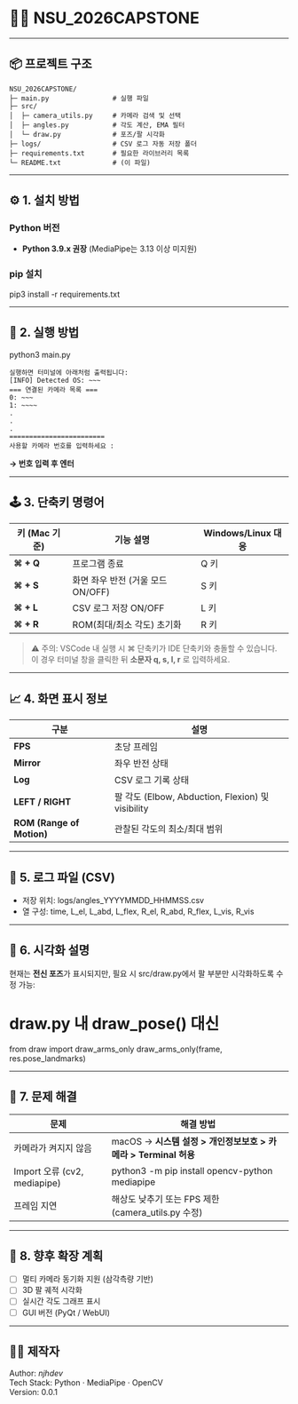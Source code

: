 # 🧍‍♂️ NSU_2026CAPSTONE

---

## 📦 프로젝트 구조
```
NSU_2026CAPSTONE/
├─ main.py                # 실행 파일
├─ src/
│  ├─ camera_utils.py     # 카메라 검색 및 선택
│  ├─ angles.py           # 각도 계산, EMA 필터
│  └─ draw.py             # 포즈/팔 시각화
├─ logs/                  # CSV 로그 자동 저장 폴더
├─ requirements.txt       # 필요한 라이브러리 목록
└─ README.txt             # (이 파일)
```

---

## ⚙️ 1. 설치 방법

### Python 버전
- **Python 3.9.x 권장** (MediaPipe는 3.13 이상 미지원)

### pip 설치
pip3 install -r requirements.txt

---

## 🚀 2. 실행 방법
python3 main.py

```
실행하면 터미널에 아래처럼 출력됩니다:
[INFO] Detected OS: ~~~
=== 연결된 카메라 목록 ===
0: ~~~
1: ~~~~
.
.
.
========================
사용할 카메라 번호를 입력하세요 :
```

**→ 번호 입력 후 엔터**

---

## 🕹️ 3. 단축키 명령어

| 키 (Mac 기준) | 기능 설명 | Windows/Linux 대응 |
|----------------|------------|--------------------|
| **⌘ + Q**      | 프로그램 종료 | Q 키 |
| **⌘ + S**      | 화면 좌우 반전 (거울 모드 ON/OFF) | S 키 |
| **⌘ + L**      | CSV 로그 저장 ON/OFF | L 키 |
| **⌘ + R**      | ROM(최대/최소 각도) 초기화 | R 키 |

> ⚠️ 주의: VSCode 내 실행 시 ⌘ 단축키가 IDE 단축키와 충돌할 수 있습니다.  
> 이 경우 터미널 창을 클릭한 뒤 **소문자 q, s, l, r** 로 입력하세요.

---

## 📈 4. 화면 표시 정보

| 구분 | 설명 |
|------|------|
| **FPS** | 초당 프레임 |
| **Mirror** | 좌우 반전 상태 |
| **Log** | CSV 로그 기록 상태 |
| **LEFT / RIGHT** | 팔 각도 (Elbow, Abduction, Flexion) 및 visibility |
| **ROM (Range of Motion)** | 관찰된 각도의 최소/최대 범위 |

---

## 📂 5. 로그 파일 (CSV)
- 저장 위치: logs/angles_YYYYMMDD_HHMMSS.csv
- 열 구성:
  time, L_el, L_abd, L_flex, R_el, R_abd, R_flex, L_vis, R_vis

---

## 🎨 6. 시각화 설명
현재는 **전신 포즈**가 표시되지만, 필요 시 src/draw.py에서 팔 부분만 시각화하도록 수정 가능:

# draw.py 내 draw_pose() 대신
from draw import draw_arms_only
draw_arms_only(frame, res.pose_landmarks)

---

## 🔧 7. 문제 해결

| 문제 | 해결 방법 |
|------|------------|
| 카메라가 켜지지 않음 | macOS → **시스템 설정 > 개인정보보호 > 카메라 > Terminal 허용** |
| Import 오류 (cv2, mediapipe) | python3 -m pip install opencv-python mediapipe |
| 프레임 지연 | 해상도 낮추기 또는 FPS 제한 (camera_utils.py 수정) |

---

## 🧠 8. 향후 확장 계획
- [ ] 멀티 카메라 동기화 지원 (삼각측량 기반)
- [ ] 3D 팔 궤적 시각화
- [ ] 실시간 각도 그래프 표시
- [ ] GUI 버전 (PyQt / WebUI)

---

## 👨‍💻 제작자
Author: *njhdev*  
Tech Stack: Python · MediaPipe · OpenCV  
Version: 0.0.1
